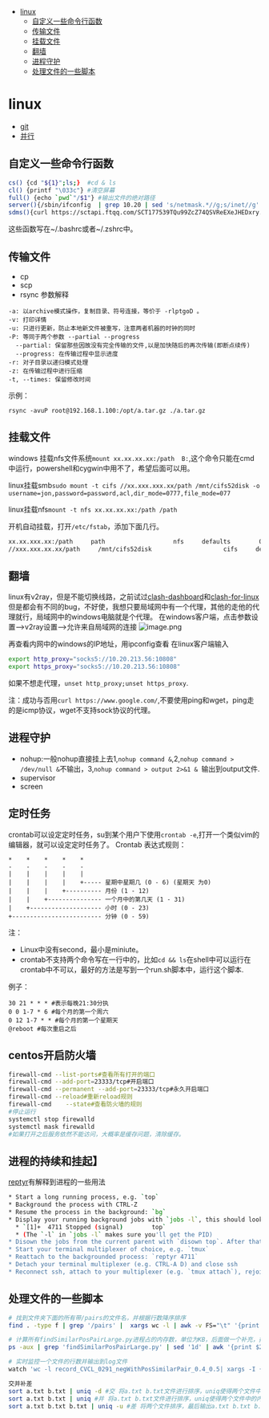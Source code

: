 <!--
 * @Description: 
 * @version: 
 * @Author: wenyuhao
 * @Date: 2023-02-11 15:11:59
 * @LastEditors: wenyuhao
 * @LastEditTime: 2023-03-06 13:35:04
-->
- [linux](#linux)
	- [自定义一些命令行函数](#自定义一些命令行函数)
	- [传输文件](#传输文件)
	- [挂载文件](#挂载文件)
	- [翻墙](#翻墙)
	- [进程守护](#进程守护)
	- [处理文件的一些脚本](#处理文件的一些脚本)

# linux

- [git](./git.md)
- [并行](./并行.md)


## 自定义一些命令行函数
```sh
cs() {cd "${1}";ls;}  #cd & ls
cl() {printf "\033c"} #清空屏幕
full() {echo `pwd`"/$1"} #输出文件的绝对路径
server(){/sbin/ifconfig  | grep 10.20 | sed 's/netmask.*//g;s/inet//g' | sed -e 's/[[:space:]]*$//' | sed -e 's/^[[:space:]]*//'} #查看服务器IP
sdms(){curl https://sctapi.ftqq.com/SCT177539TQu99ZcZ74QSVReEXeJHEDxry.send\?title\=GPUserver\&desp\=$1} #给收集客户端发送一个信息
```
这些函数写在~/.bashrc或者~/.zshrc中。

## 传输文件
- cp
- scp 
- rsync
参数解释
```
-a: 以archive模式操作，复制目录、符号连接，等价于 -rlptgoD 。
-v: 打印详情
-u: 只进行更新，防止本地新文件被重写，注意两者机器的时钟的同时
-P: 等同于两个参数 --partial --progress
  --partial: 保留那些因故没有完全传输的文件,以是加快随后的再次传输(即断点续传)
  --progress: 在传输过程中显示进度
-r: 对子目录以递归模式处理
-z: 在传输过程中进行压缩
-t, --times: 保留修改时间
```
示例：
```
rsync -avuP root@192.168.1.100:/opt/a.tar.gz ./a.tar.gz
```

## 挂载文件
windows 挂载nfs文件系统```mount xx.xx.xx.xx:/path  B:```,这个命令只能在cmd中运行，powershell和cygwin中用不了，希望后面可以用。

linux挂载smb```sudo mount -t cifs //xx.xxx.xxx.xx/path /mnt/cifs52disk -o username=jon,password=password,acl,dir_mode=0777,file_mode=077```

linux挂载nfs```mount -t nfs xx.xx.xx.xx:/path /path```

开机自动挂载，打开```/etc/fstab```，添加下面几行。
```sh
xx.xx.xxx.xx:/path     path                   nfs     defaults        0 0   #挂载nfs
//xxx.xxx.xx.xx/path     /mnt/cifs52disk                    cifs     defaults,username=xxxx,password="xxxxxx"        0 0 #挂载smb
```

## 翻墙
linux有v2ray，但是不能切换线路，之前试过[clash-dashboard](https://github.com/Dreamacro/clash-dashboard)和[clash-for-linux](https://github.com/wanhebin/clash-for-linux)但是都会有不同的bug，不好使，我想只要局域网中有一个代理，其他的走他的代理就行，局域网中的windows电脑就是个代理。
在windows客户端，点击参数设置-->v2ray设置-->允许来自局域网的连接
![image.png](https://upload-images.jianshu.io/upload_images/13330053-a7b8e5a2d7cb2f98.png?imageMogr2/auto-orient/strip%7CimageView2/2/w/1240)


再查看内网中的windows的IP地址，用ipconfig查看
在linux客户端输入
```sh
export http_proxy="socks5://10.20.213.56:10808"
export https_proxy="socks5://10.20.213.56:10808"
```
如果不想走代理，```unset http_proxy;unset https_proxy```.

注：成功与否用```curl https://www.google.com/```,不要使用ping和wget，ping走的是icmp协议，wget不支持sock协议的代理。

## 进程守护
- nohup:一般nohup直接挂上去1,```nohup command &```,2,```nohup command > /dev/null &```不输出，3,```nohup command > output 2>&1 & ```输出到output文件.
- supervisor
- screen

## 定时任务
crontab可以设定定时任务，su到某个用户下使用```crontab -e```,打开一个类似vim的编辑器，就可以设定定时任务了。
Crontab 表达式规则：
```
*    *    *    *    *
-    -    -    -    -
|    |    |    |    |
|    |    |    |    +----- 星期中星期几 (0 - 6) (星期天 为0)
|    |    |    +---------- 月份 (1 - 12)
|    |    +--------------- 一个月中的第几天 (1 - 31)
|    +-------------------- 小时 (0 - 23)
+------------------------- 分钟 (0 - 59)
```
注：
 - Linux中没有second，最小是miniute。
 - crontab不支持两个命令写在一行中的，比如```cd && ls```在shell中可以运行在crontab中不可以，最好的方法是写到一个run.sh脚本中，运行这个脚本.

例子：
```
30 21 * * * #表示每晚21:30分执
0 0 1-7 * 6 #每个月的第一个周六
0 12 1-7 * * #每个月的第一个星期天
@reboot #每次重启之后
```
## centos开启防火墙
```sh
firewall-cmd --list-ports#查看所有打开的端口
firewall-cmd --add-port=23333/tcp#开启端口
firewall-cmd --permanent --add-port=23333/tcp#永久开启端口
firewall-cmd --reload#重新reload规则
firewall-cmd    --state#查看防火墙的规则
#停止运行
systemctl stop firewalld
systemctl mask firewalld
#如果打开之后服务依然不能访问，大概率是缓存问题，清除缓存。
```

## 进程的持续和挂起】
[reptyr](https://github.com/nelhage/reptyr)有解释到进程的一些用法
```sh
* Start a long running process, e.g. `top`
* Background the process with CTRL-Z
* Resume the process in the background: `bg`
* Display your running background jobs with `jobs -l`, this should look like this:
  * `[1]+  4711 Stopped (signal)        top`
  * (The `-l` in `jobs -l` makes sure you'll get the PID)
* Disown the jobs from the current parent with `disown top`. After that, `jobs` will not show the job any more, but `ps -a` will.
* Start your terminal multiplexer of choice, e.g. `tmux`
* Reattach to the backgrounded process: `reptyr 4711`
* Detach your terminal multiplexer (e.g. CTRL-A D) and close ssh
* Reconnect ssh, attach to your multiplexer (e.g. `tmux attach`), rejoice!
```

## 处理文件的一些脚本
```sh
# 找到文件夹下面的所有带/pairs的文件名，并根据行数降序排序
find . -type f | grep '/pairs' |  xargs wc -l | awk -v FS="\t" '{print $0}' | sort -n -r -k 1

# 计算所有findSimilarPosPairLarge.py进程占的内存数，单位为KB，后面做一个补充，把/proc/pid/status的所有信息都做一个输出
ps -aux | grep 'findSimilarPosPairLarge.py' | sed '1d' | awk '{print $2}' | xargs -I {} grep 'VmRSS' /proc/{}/status | awk '{sum+=$2;} END{print sum" kb";}'

# 实时监控一个文件的行数并输出到log文件
watch 'wc -l record_CVCL_0291_negWithPosSimilarPair_0.4_0.5| xargs -I {} echo "{}   $(date +%T)" >> log'

交并补差
sort a.txt b.txt | uniq -d #交 将a.txt b.txt文件进行排序，uniq使得两个文件中的内容为唯一的，使用-d输出两个文件中次数大于1的内容，即是得到交集
sort a.txt b.txt | uniq #并 将a.txt b.txt文件进行排序，uniq使得两个文件中的内容为唯一的，即可得到两个文件的并集
sort a.txt b.txt b.txt | uniq -u #差 将两个文件排序，最后输出a.txt b.txt b.txt文件中只出现过一次的内容，因为有两个b.txt所以只会输出只在a.txt出现过一次的内容，即是a.txt-b.txt差集

```


